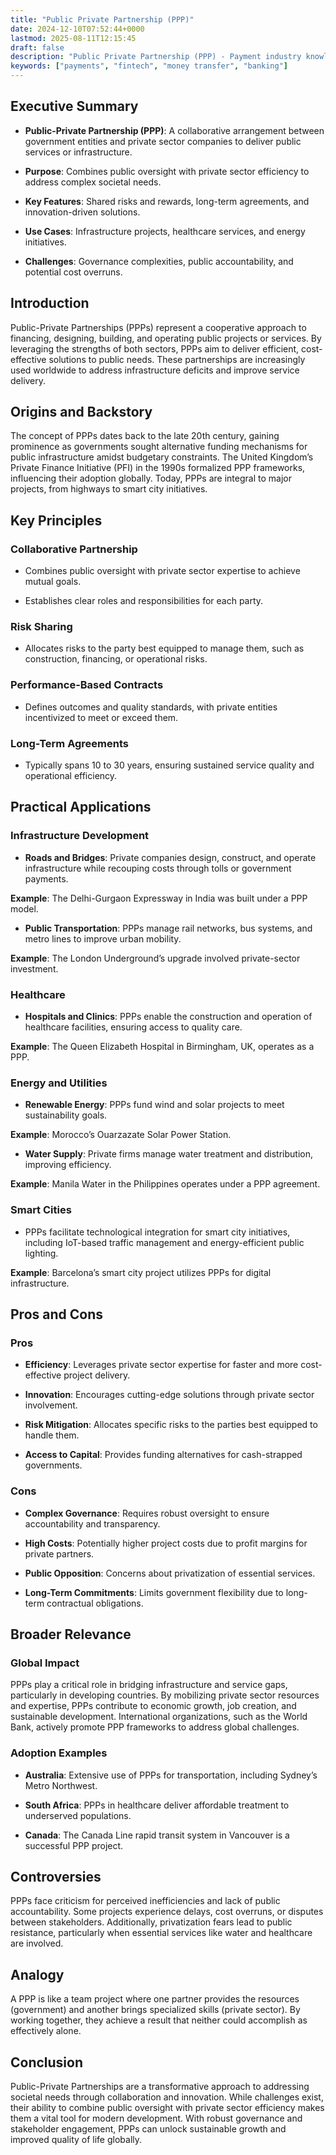 ```yaml
---
title: "Public Private Partnership (PPP)"
date: 2024-12-10T07:52:44+0000
lastmod: 2025-08-11T12:15:45
draft: false
description: "Public Private Partnership (PPP) - Payment industry knowledge and insights"
keywords: ["payments", "fintech", "money transfer", "banking"]
---
```


## Executive Summary

- **Public-Private Partnership (PPP)**: A collaborative arrangement between government entities and private sector companies to deliver public services or infrastructure.

- **Purpose**: Combines public oversight with private sector efficiency to address complex societal needs.

- **Key Features**: Shared risks and rewards, long-term agreements, and innovation-driven solutions.

- **Use Cases**: Infrastructure projects, healthcare services, and energy initiatives.

- **Challenges**: Governance complexities, public accountability, and potential cost overruns.

## Introduction

Public-Private Partnerships (PPPs) represent a cooperative approach to financing, designing, building, and operating public projects or services. By leveraging the strengths of both sectors, PPPs aim to deliver efficient, cost-effective solutions to public needs. These partnerships are increasingly used worldwide to address infrastructure deficits and improve service delivery.

## Origins and Backstory

The concept of PPPs dates back to the late 20th century, gaining prominence as governments sought alternative funding mechanisms for public infrastructure amidst budgetary constraints. The United Kingdom’s Private Finance Initiative (PFI) in the 1990s formalized PPP frameworks, influencing their adoption globally. Today, PPPs are integral to major projects, from highways to smart city initiatives.

## Key Principles

### Collaborative Partnership

- Combines public oversight with private sector expertise to achieve mutual goals.

- Establishes clear roles and responsibilities for each party.

### Risk Sharing

- Allocates risks to the party best equipped to manage them, such as construction, financing, or operational risks.

### Performance-Based Contracts

- Defines outcomes and quality standards, with private entities incentivized to meet or exceed them.

### Long-Term Agreements

- Typically spans 10 to 30 years, ensuring sustained service quality and operational efficiency.

## Practical Applications

### Infrastructure Development

- **Roads and Bridges**: Private companies design, construct, and operate infrastructure while recouping costs through tolls or government payments.

**Example**: The Delhi-Gurgaon Expressway in India was built under a PPP model.

- **Public Transportation**: PPPs manage rail networks, bus systems, and metro lines to improve urban mobility.

**Example**: The London Underground’s upgrade involved private-sector investment.

### Healthcare

- **Hospitals and Clinics**: PPPs enable the construction and operation of healthcare facilities, ensuring access to quality care.

**Example**: The Queen Elizabeth Hospital in Birmingham, UK, operates as a PPP.

### Energy and Utilities

- **Renewable Energy**: PPPs fund wind and solar projects to meet sustainability goals.

**Example**: Morocco’s Ouarzazate Solar Power Station.

- **Water Supply**: Private firms manage water treatment and distribution, improving efficiency.

**Example**: Manila Water in the Philippines operates under a PPP agreement.

### Smart Cities

- PPPs facilitate technological integration for smart city initiatives, including IoT-based traffic management and energy-efficient public lighting.

**Example**: Barcelona’s smart city project utilizes PPPs for digital infrastructure.

## Pros and Cons

### Pros

- **Efficiency**: Leverages private sector expertise for faster and more cost-effective project delivery.

- **Innovation**: Encourages cutting-edge solutions through private sector involvement.

- **Risk Mitigation**: Allocates specific risks to the parties best equipped to handle them.

- **Access to Capital**: Provides funding alternatives for cash-strapped governments.

### Cons

- **Complex Governance**: Requires robust oversight to ensure accountability and transparency.

- **High Costs**: Potentially higher project costs due to profit margins for private partners.

- **Public Opposition**: Concerns about privatization of essential services.

- **Long-Term Commitments**: Limits government flexibility due to long-term contractual obligations.

## Broader Relevance

### Global Impact

PPPs play a critical role in bridging infrastructure and service gaps, particularly in developing countries. By mobilizing private sector resources and expertise, PPPs contribute to economic growth, job creation, and sustainable development. International organizations, such as the World Bank, actively promote PPP frameworks to address global challenges.

### Adoption Examples

- **Australia**: Extensive use of PPPs for transportation, including Sydney’s Metro Northwest.

- **South Africa**: PPPs in healthcare deliver affordable treatment to underserved populations.

- **Canada**: The Canada Line rapid transit system in Vancouver is a successful PPP project.

## Controversies

PPPs face criticism for perceived inefficiencies and lack of public accountability. Some projects experience delays, cost overruns, or disputes between stakeholders. Additionally, privatization fears lead to public resistance, particularly when essential services like water and healthcare are involved.

## Analogy

A PPP is like a team project where one partner provides the resources (government) and another brings specialized skills (private sector). By working together, they achieve a result that neither could accomplish as effectively alone.

## Conclusion

Public-Private Partnerships are a transformative approach to addressing societal needs through collaboration and innovation. While challenges exist, their ability to combine public oversight with private sector efficiency makes them a vital tool for modern development. With robust governance and stakeholder engagement, PPPs can unlock sustainable growth and improved quality of life globally.